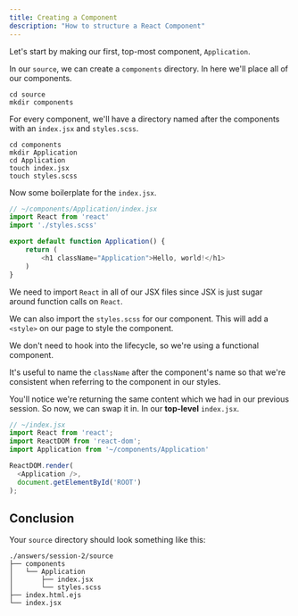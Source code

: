 ```yaml
---
title: Creating a Component
description: "How to structure a React Component"
---
```


Let's start by making our first, top-most component, `Application`.

In our `source`, we can create a `components` directory. In here we'll place all of our components.

```
cd source
mkdir components
```

For every component, we'll have a directory named after the components with an `index.jsx` and `styles.scss`.

```
cd components
mkdir Application
cd Application
touch index.jsx
touch styles.scss
```

Now some boilerplate for the `index.jsx`.

```js
// ~/components/Application/index.jsx
import React from 'react'
import './styles.scss'

export default function Application() {
    return (
        <h1 className="Application">Hello, world!</h1>
    )
}
```

We need to import `React` in all of our JSX files since JSX is just sugar around function calls on `React`.

We can also import the `styles.scss` for our component. This will add a `<style>` on our page to style the component.

We don't need to hook into the lifecycle, so we're using a functional component.

It's useful to name the `className` after the component's name so that we're consistent when referring to the component in our styles.

You'll notice we're returning the same content which we had in our previous session. So now, we can swap it in. In our **top-level** `index.jsx`.


```js
// ~/index.jsx
import React from 'react';
import ReactDOM from 'react-dom';
import Application from '~/components/Application'

ReactDOM.render(
  <Application />,
  document.getElementById('ROOT')
);
```

## Conclusion

Your `source` directory should look something like this:

```
./answers/session-2/source
├── components
│   └── Application
│       ├── index.jsx
│       └── styles.scss
├── index.html.ejs
└── index.jsx
```